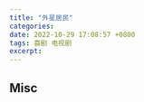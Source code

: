 ```yaml
---
title: "外星居民"
categories: 
date: 2022-10-29 17:08:57 +0800
tags: 喜剧 电视剧
excerpt: 
---
```













## Misc



